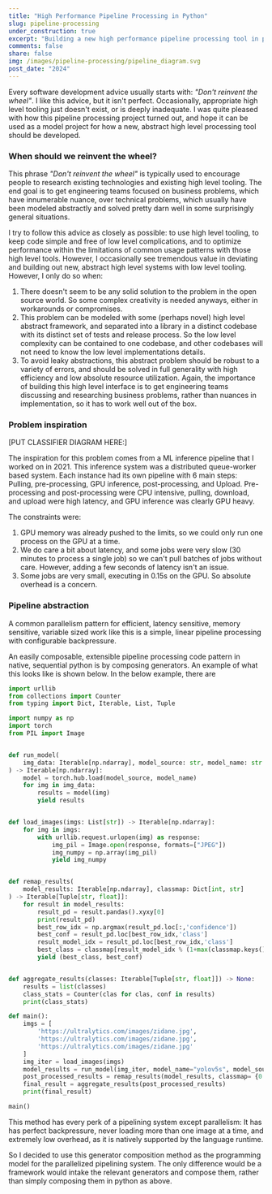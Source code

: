 ```yaml
---
title: "High Performance Pipeline Processing in Python"
slug: pipeline-processing
under_construction: true
excerpt: "Building a new high performance pipeline processing tool in python, using low-level multi-processing features and advanced python pickling protocols."
comments: false
share: false
img: /images/pipeline-processing/pipeline_diagram.svg
post_date: "2024"
---
```


Every software development advice usually starts with: *"Don't reinvent the wheel"*. I like this advice, but it isn't perfect. Occasionally, appropriate high level tooling just doesn't exist, or is deeply inadequate. I was quite pleased with how this pipeline processing project turned out, and hope it can be used as a model project for how a new, abstract high level processing tool should be developed.

### When should we reinvent the wheel?

This phrase *"Don't reinvent the wheel"* is typically used to encourage people to research existing technologies and existing high level tooling. The end goal is to get engineering teams focused on business problems, which have innumerable nuance, over technical problems, which usually have been modeled abstractly and solved pretty darn well in some surprisingly general situations.

I try to follow this advice as closely as possible:  to use high level tooling, to keep code simple and free of low level complications, and to optimize performance within the limitations of common usage patterns with those high level tools. However, I occasionally see tremendous value in deviating and building out new, abstract high level systems with low level tooling. However, I only do so when:

1. There doesn't seem to be any solid solution to the problem in the open source world. So some complex creativity is needed anyways, either in workarounds or compromises.
1. This problem can be modeled with some (perhaps novel) high level abstract framework, and separated into a library in a distinct codebase with its distinct set of tests and release process. So the low level complexity can be contained to one codebase, and other codebases will not need to know the low level implementations details.
1. To avoid leaky abstractions, this abstract problem should be robust to a variety of errors, and should be solved in full generality with high efficiency and low absolute resource utilization.  Again, the importance of building this high level interface is to get engineering teams discussing and researching business problems, rather than nuances in implementation, so it has to work well out of the box. 

### Problem inspiration

[PUT CLASSIFIER DIAGRAM HERE:]

The inspiration for this problem comes from a ML inference pipeline that I worked on in 2021. This inference system was a distributed queue-worker based system. Each instance had its own pipeline with 6 main steps: Pulling, pre-processing, GPU inference, post-processing, and Upload. Pre-processing and post-processing were CPU intensive, pulling, download, and upload were high latency, and GPU inference was clearly GPU heavy. 

The constraints were:

1. GPU memory was already pushed to the limits, so we could only run one process on the GPU at a time.
2. We do care a bit about latency, and some jobs were very slow (30 minutes to process a single job) so we can't pull batches of jobs without care. However, adding a few seconds of latency isn't an issue.
3. Some jobs are very small, executing in 0.15s on the GPU. So absolute overhead is a concern.

### Pipeline abstraction

A common parallelism pattern for efficient, latency sensitive, memory sensitive, variable sized work like this is a simple, linear pipeline processing with configurable backpressure. 


An easily composable, extensible pipeline processing code pattern in native, sequential python is by composing generators. An example of what this looks like is shown below. In the below example, there are 

```python
import urllib
from collections import Counter
from typing import Dict, Iterable, List, Tuple

import numpy as np
import torch
from PIL import Image


def run_model(
    img_data: Iterable[np.ndarray], model_source: str, model_name: str
) -> Iterable[np.ndarray]:
    model = torch.hub.load(model_source, model_name)
    for img in img_data:
        results = model(img)
        yield results


def load_images(imgs: List[str]) -> Iterable[np.ndarray]:
    for img in imgs:
        with urllib.request.urlopen(img) as response:
            img_pil = Image.open(response, formats=["JPEG"])
            img_numpy = np.array(img_pil)
            yield img_numpy


def remap_results(
    model_results: Iterable[np.ndarray], classmap: Dict[int, str]
) -> Iterable[Tuple[str, float]]:
    for result in model_results:
        result_pd = result.pandas().xyxy[0]
        print(result_pd)
        best_row_idx = np.argmax(result_pd.loc[:,'confidence'])
        best_conf = result_pd.loc[best_row_idx,'class']
        result_model_idx = result_pd.loc[best_row_idx,'class']
        best_class = classmap[result_model_idx % (1+max(classmap.keys()))]
        yield (best_class, best_conf)


def aggregate_results(classes: Iterable[Tuple[str, float]]) -> None:
    results = list(classes)
    class_stats = Counter(clas for clas, conf in results)
    print(class_stats)

def main():
    imgs = [
        'https://ultralytics.com/images/zidane.jpg',
        'https://ultralytics.com/images/zidane.jpg',
        'https://ultralytics.com/images/zidane.jpg'
    ]
    img_iter = load_images(imgs)
    model_results = run_model(img_iter, model_name="yolov5s", model_source="ultralytics/yolov5")
    post_processed_results = remap_results(model_results, classmap= {0: "cat", 1: "dog"})
    final_result = aggregate_results(post_processed_results)
    print(final_result)

main()
```

This method has every perk of a pipelining system except parallelism: It has has perfect backpressure, never loading more than one image at a time, and extremely low overhead, as it is natively supported by the language runtime.

So I decided to use this generator composition method as the programming model for the parallelized pipelining system. The only difference would be a framework would intake the relevant generators and compose them, rather than simply composing them in python as above. 

